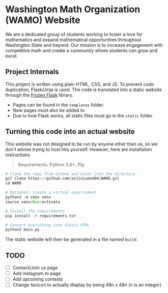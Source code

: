 # Washington Math Organization (WAMO) Website
We are a dedicated group of students working to foster a love for mathematics and expand mathematical opportunities throughout Washington State and beyond. Our mission is to increase engagement with competitive math and create a community where students can grow and excel.


## Project Internals
This project is written using plain HTML, CSS, and JS. To prevent code duplication, Flask/Jinja is used. The code is translated into a static website through the [Frozen Flask](https://frozen-flask.readthedocs.io/en/latest/) library.

* Pages can be found in the `templates` folder.
* New pages must also be added to
* Due to how Flask works, all static files must go in the `static` folder

## Turning this code into an actual website
This website was not designed to be run by anyone other than us, so we don't advise trying to host htis yourself. However, here are installation instructions

> Requirements: Python 3.8+, Pip

```py
# Clone the repo from GitHub and enter into the directory
git clone https://github.com/actiniumn404/WAMO.git
cd WAMO

# Optional: create a virtual environment
python3 -m venv venv
source venv/bin/activate

# Install the requirements
pip install -r requirements.txt

# Convert everything into static HTML
python3 main.py
```

The static website will then be generated in a file named `build`.

## TODO
- [ ] Contact/Join us page
- [ ] Add instagram to page
- [ ] Add upcoming contests
- [ ] Change favicon to actually display by being 48n x 48n (n is an integer)